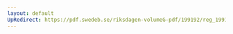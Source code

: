```yaml
---
layout: default
UpRedirect: https://pdf.swedeb.se/riksdagen-volumeG-pdf/199192/reg_199192/reg_199192_0145.pdf
---
```

